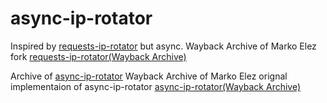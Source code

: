 # async-ip-rotator

Inspired by [requests-ip-rotator](https://github.com/Ge0rg3/requests-ip-rotator/tree/main) but async.
Wayback Archive of Marko Elez fork [requests-ip-rotator(Wayback Archive)](https://web.archive.org/web/20250423135636/https://github.com/markoelez/requests-ip-rotator/tree/main) 

Archive of [async-ip-rotator](https://github.com/markoelez/async-ip-rotator/tree/main) 
Wayback Archive of Marko Elez orignal implementaion of async-ip-rotator [async-ip-rotator(Wayback Archive)](https://web.archive.org/web/20250423135636/https://github.com/markoelez/requests-ip-rotator/tree/main) 
